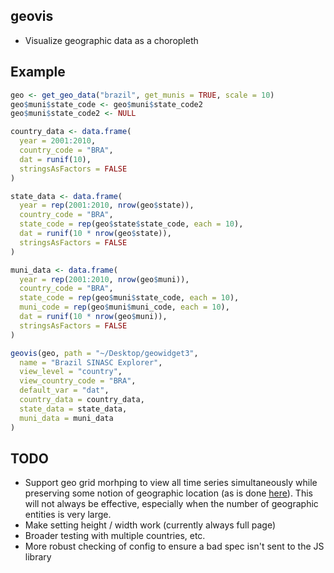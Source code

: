 ## geovis

- Visualize geographic data as a choropleth


## Example

```r
geo <- get_geo_data("brazil", get_munis = TRUE, scale = 10)
geo$muni$state_code <- geo$muni$state_code2
geo$muni$state_code2 <- NULL

country_data <- data.frame(
  year = 2001:2010,
  country_code = "BRA",
  dat = runif(10),
  stringsAsFactors = FALSE
)

state_data <- data.frame(
  year = rep(2001:2010, nrow(geo$state)),
  country_code = "BRA",
  state_code = rep(geo$state$state_code, each = 10),
  dat = runif(10 * nrow(geo$state)),
  stringsAsFactors = FALSE
)

muni_data <- data.frame(
  year = rep(2001:2010, nrow(geo$muni)),
  country_code = "BRA",
  state_code = rep(geo$muni$state_code, each = 10),
  muni_code = rep(geo$muni$muni_code, each = 10),
  dat = runif(10 * nrow(geo$muni)),
  stringsAsFactors = FALSE
)

geovis(geo, path = "~/Desktop/geowidget3",
  name = "Brazil SINASC Explorer",
  view_level = "country",
  view_country_code = "BRA",
  default_var = "dat",
  country_data = country_data,
  state_data = state_data,
  muni_data = muni_data
)
```


## TODO

- Support geo grid morhping to view all time series simultaneously while preserving some notion of geographic location (as is done [here]()). This will not always be effective, especially when the number of geographic entities is very large.
- Make setting height / width work (currently always full page)
- Broader testing with multiple countries, etc.
- More robust checking of config to ensure a bad spec isn't sent to the JS library

